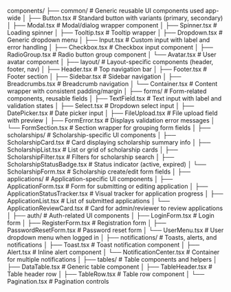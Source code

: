 components/
├── common/ # Generic reusable UI components used app-wide
│ ├── Button.tsx # Standard button with variants (primary, secondary)
│ ├── Modal.tsx # Modal/dialog wrapper component
│ ├── Spinner.tsx # Loading spinner
│ ├── Tooltip.tsx # Tooltip wrapper
│ ├── Dropdown.tsx # Generic dropdown menu
│ ├── Input.tsx # Custom input with label and error handling
│ ├── Checkbox.tsx # Checkbox input component
│ ├── RadioGroup.tsx # Radio button group component
│ └── Avatar.tsx # User avatar component
│
├── layout/ # Layout-specific components (header, footer, nav)
│ ├── Header.tsx # Top navigation bar
│ ├── Footer.tsx # Footer section
│ ├── Sidebar.tsx # Sidebar navigation
│ ├── Breadcrumbs.tsx # Breadcrumb navigation
│ └── Container.tsx # Content wrapper with consistent padding/margin
│
├── forms/ # Form-related components, reusable fields
│ ├── TextField.tsx # Text input with label and validation states
│ ├── Select.tsx # Dropdown select input
│ ├── DatePicker.tsx # Date picker input
│ ├── FileUpload.tsx # File upload field with preview
│ ├── FormError.tsx # Displays validation error messages
│ └── FormSection.tsx # Section wrapper for grouping form fields
│
├── scholarships/ # Scholarship-specific UI components
│ ├── ScholarshipCard.tsx # Card displaying scholarship summary info
│ ├── ScholarshipList.tsx # List or grid of scholarship cards
│ ├── ScholarshipFilter.tsx # Filters for scholarship search
│ ├── ScholarshipStatusBadge.tsx # Status indicator (active, expired)
│ └── ScholarshipForm.tsx # Scholarship create/edit form fields
│
├── applications/ # Application-specific UI components
│ ├── ApplicationForm.tsx # Form for submitting or editing application
│ ├── ApplicationStatusTracker.tsx # Visual tracker for application progress
│ ├── ApplicationList.tsx # List of submitted applications
│ └── ApplicationReviewCard.tsx # Card for admin/reviewer to review applications
│
├── auth/ # Auth-related UI components
│ ├── LoginForm.tsx # Login form
│ ├── RegisterForm.tsx # Registration form
│ ├── PasswordResetForm.tsx # Password reset form
│ └── UserMenu.tsx # User dropdown menu when logged in
│
├── notifications/ # Toasts, alerts, and notifications
│ ├── Toast.tsx # Toast notification component
│ ├── Alert.tsx # Inline alert component
│ └── NotificationCenter.tsx # Container for multiple notifications
│
├── tables/ # Table components and helpers
│ ├── DataTable.tsx # Generic table component
│ ├── TableHeader.tsx # Table header row
│ ├── TableRow.tsx # Table row component
│ └── Pagination.tsx # Pagination controls
